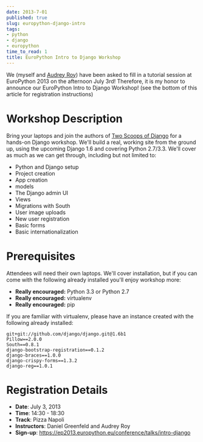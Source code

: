 ```yaml
---
date: 2013-7-01
published: true
slug: europython-django-intro
tags:
- python
- django
- europython
time_to_read: 1
title: EuroPython Intro to Django Workshop
---
```


We (myself and [Audrey Roy](http://audreymroy.com)) have been asked to
fill in a tutorial session at EuroPython 2013 on the afternoon July 3rd!
Therefore, it is my honor to announce our EuroPython Intro to Django
Workshop! (see the bottom of this article for registration instructions)

Workshop Description
====================

Bring your laptops and join the authors of [Two Scoops of
Django](https://twoscoopspress.org/products/two-scoops-of-django-1-5) for a hands-on Django workshop.
We'll build a real, working site from the ground up, using the upcoming
Django 1.6 and covering Python 2.7/3.3. We'll cover as much as we can
get through, including but not limited to:

-   Python and Django setup
-   Project creation
-   App creation
-   models
-   The Django admin UI
-   Views
-   Migrations with South
-   User image uploads
-   New user registration
-   Basic forms
-   Basic internationalization

Prerequisites
=============

Attendees will need their own laptops. We'll cover installation, but if
you can come with the following already installed you'll enjoy workshop
more:

-   **Really encouraged:** Python 3.3 or Python 2.7
-   **Really encouraged:** virtualenv
-   **Really encouraged:** pip

If you are familiar with virtualenv, please have an instance created
with the following already installed:

    git+git://github.com/django/django.git@1.6b1
    Pillow==2.0.0
    South==0.8.1
    django-bootstrap-registration==0.1.2
    django-braces==1.0.0
    django-crispy-forms==1.3.2
    django-reg==1.0.1 

Registration Details
====================

-   **Date**: July 3, 2013
-   **Time**: 14:30 - 18:30
-   **Track**: Pizza Napoli
-   **Instructors**: Daniel Greenfeld and Audrey Roy
-   **Sign-up**:
    <https://ep2013.europython.eu/conference/talks/intro-django>
